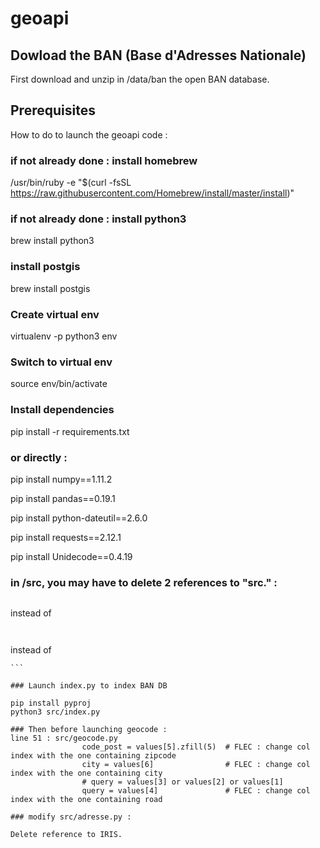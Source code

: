 # geoapi

## Dowload the BAN (Base d'Adresses Nationale)

First download and unzip in /data/ban the open BAN database.

## Prerequisites

How to do to launch the geoapi code : 

### if not already done : install homebrew
/usr/bin/ruby -e "$(curl -fsSL https://raw.githubusercontent.com/Homebrew/install/master/install)"

### if not already done : install python3

  brew install python3

### install postgis
brew install postgis

### Create virtual env
virtualenv -p python3 env

### Switch to virtual env
source env/bin/activate

### Install dependencies
pip install -r requirements.txt

### or directly : 

pip install numpy==1.11.2

pip install pandas==0.19.1

pip install python-dateutil==2.6.0

pip install requests==2.12.1

pip install Unidecode==0.4.19


### in /src, you may have to delete 2 references to "src."  :    

```import db as db
``` 

instead of 

```import src.db as db
```   

```import utils as utils
``` 

instead of

```import utisrc.ls as util
```    

### Launch index.py to index BAN DB

pip install pyproj
python3 src/index.py

### Then before launching geocode :  
line 51 : src/geocode.py
                code_post = values[5].zfill(5)  # FLEC : change col index with the one containing zipcode
                city = values[6]                # FLEC : change col index with the one containing city
                # query = values[3] or values[2] or values[1]
                query = values[4]               # FLEC : change col index with the one containing road
                
### modify src/adresse.py : 

Delete reference to IRIS.
